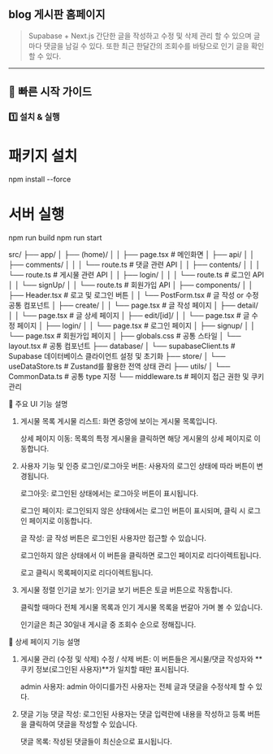 
## blog 게시판 홈페이지 
> Supabase + Next.js
> 간단한 글을 작성하고 수정 및 삭제 관리 할 수 있으며 글마다 댓글을 남길 수 있다. 또한 최근 한달간의 조회수를 바탕으로 인기 글을 확인 할 수 있다.
---

## 🚀 빠른 시작 가이드

### 1️⃣ 설치 & 실행

# 패키지 설치
npm install --force

#  서버 실행
npm run build
npm run start

src/
├── app/
│   ├── (home)/
│   │   ├── page.tsx # 메인화면
│   ├── api/
│   │   ├── comments/
│   │   │   └── route.ts    # 댓글 관련 API 
│   │   ├── contents/
│   │   │   └── route.ts    # 게시물 관련 API
│   │   ├── login/
│   │   │   └── route.ts    # 로그인 API
│   │   └── signUp/
│   │       └── route.ts    # 회원가입 API
│   ├── components/
│   │   ├── Header.tsx      # 로고 및 로그인 버튼
│   │   └── PostForm.tsx    # 글 작성 or 수정 공통 컴포넌트
│   ├── create/
│   │   └── page.tsx        # 글 작성 페이지
│   ├── detail/
│   │   └── page.tsx        # 글 상세 페이지
│   ├── edit/[id]/
│   │   └── page.tsx        # 글 수정 페이지
│   ├── login/
│   │   └── page.tsx        # 로그인 페이지
│   ├── signup/
│   │   └── page.tsx        # 회원가입 페이지
│   ├── globals.css         # 공통 스타일
│   └── layout.tsx          # 공통 컴포넌트
├── database/
│   └── supabaseClient.ts   # Supabase 데이터베이스 클라이언트 설정 및 초기화
├── store/
│   └── useDataStore.ts     # Zustand를 활용한 전역 상태 관리
├── utils/
│   └── CommonData.ts       # 공통 type 지정
└── middleware.ts           # 페이지 접근 권한 및 쿠키 관리



📜 주요 UI 기능 설명
1. 게시물 목록
    게시물 리스트: 화면 중앙에 보이는 게시물 목록입니다.

    상세 페이지 이동: 목록의 특정 게시물을 클릭하면 해당 게시물의 상세 페이지로 이동합니다.

2. 사용자 기능 및 인증
    로그인/로그아웃 버튼: 사용자의 로그인 상태에 따라 버튼이 변경됩니다.

    로그아웃: 로그인된 상태에서는 로그아웃 버튼이 표시됩니다.

    로그인 페이지: 로그인되지 않은 상태에서는 로그인 버튼이 표시되며, 클릭 시 로그인 페이지로 이동합니다.

    글 작성: 글 작성 버튼은 로그인된 사용자만 접근할 수 있습니다.

    로그인하지 않은 상태에서 이 버튼을 클릭하면 로그인 페이지로 리다이렉트됩니다.

    로고 클릭시 목록페이지로 리다이렉트됩니다.

3. 게시물 정렬
    인기글 보기: 인기글 보기 버튼은 토글 버튼으로 작동합니다.

    클릭할 때마다 전체 게시물 목록과 인기 게시물 목록을 번갈아 가며 볼 수 있습니다.
    
    인기글은 최근 30일내 게시글 중 조회수 순으로 정해집니다.

📜 상세 페이지 기능 설명
1. 게시물 관리 (수정 및 삭제)
    수정 / 삭제 버튼: 이 버튼들은 게시물/댓글 작성자와 **쿠키 정보(로그인된 사용자)**가 일치할 때만 표시됩니다.

    admin 사용자: admin 아이디를가진 사용자는 전체 글과 댓글을 수정삭제 할 수 있다.

2. 댓글 기능
    댓글 작성: 로그인된 사용자는 댓글 입력란에 내용을 작성하고 등록 버튼을 클릭하여 댓글을 작성할 수 있습니다.

    댓글 목록: 작성된 댓글들이 최신순으로 표시됩니다.